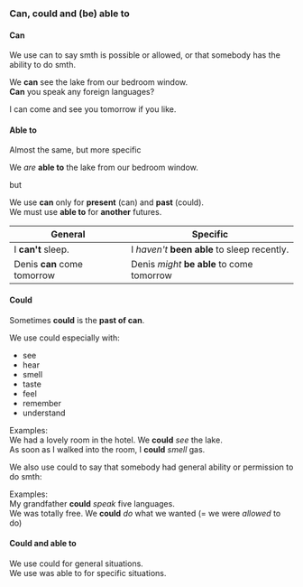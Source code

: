 ### Can, could and (be) able to

#### Can

We use can to say smth is possible or allowed, or that somebody has the ability to do smth.

We **can** see the lake from our bedroom window.  
**Can** you speak any foreign languages?

I can come and see you tomorrow if you like.

#### Able to

Almost the same, but more specific

We _are_ **able to** the lake from our bedroom window.

but

We use **can** only for **present** (can) and **past** (could).  
We must use **able to** for **another** futures.  

|General|Specific|
|---|---|
|I **can't** sleep.|I _haven't_ **been able** to sleep recently.|
|Denis **can** come tomorrow| Denis _might_ **be able** to come tomorrow|

#### Could

Sometimes **could** is the **past of can**. 

We use could especially with:
- see
- hear
- smell
- taste
- feel
- remember
- understand

Examples:  
We had a lovely room in the hotel. We **could** _see_ the lake.  
As soon as I walked into the room, I **could** _smell_ gas.

We also use could to say that somebody had general ability or permission to do smth:

Examples:  
My grandfather **could** _speak_ five languages.  
We was totally free. We **could** _do_ what we wanted (= we were _allowed_ to do)

#### Could and able to

We use could for general situations.    
We use was able to for specific situations.  